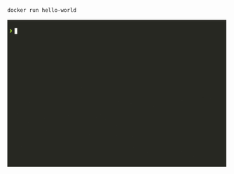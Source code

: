 <!--@abc: exec() -->
```bash
docker run hello-world
```
<img src="assets/exec_docker_0.gif" width="500" />
